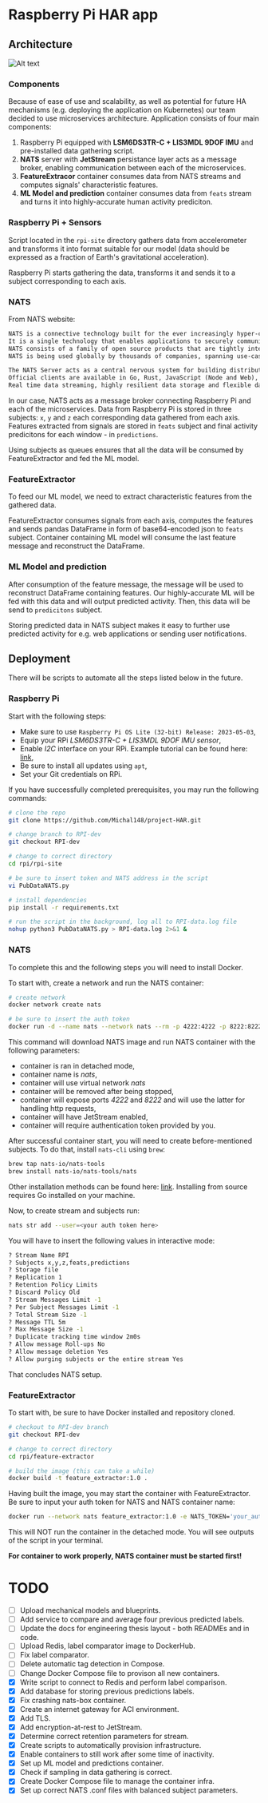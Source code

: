 # Raspberry Pi HAR app
## Architecture

![Alt text](img/rpi-arch.png)

### Components
Because of ease of use and scalability, as well as potential for future HA mechanisms (e.g. deploying the application on Kubernetes) our team decided to use microservices architecture. Application consists of four main components:

1. Raspberry Pi equipped with **LSM6DS3TR-C + LIS3MDL 9DOF IMU** and pre-installed data gathering script.
2. **NATS** server with **JetStream** persistance layer acts as a message broker, enabling communication between each of the microservices.
3. **FeatureExtracor** container consumes data from NATS streams and computes signals' characteristic features.
4. **ML Model and prediction** container consumes data from `feats` stream and turns it into highly-accurate human activity prediciton.

### Raspberry Pi + Sensors
Script located in the `rpi-site` directory gathers data from accelerometer and transforms it into format suitable for our model (data should be expressed as a fraction of Earth's gravitational acceleration).

Raspberry Pi starts gathering the data, transforms it and sends it to a subject corresponding to each axis.

### NATS
From NATS website:

```txt
NATS is a connective technology built for the ever increasingly hyper-connected world. 
It is a single technology that enables applications to securely communicate across any combination of cloud vendors, on-premise, edge, web and mobile, and devices. 
NATS consists of a family of open source products that are tightly integrated but can be deployed easily and independently. 
NATS is being used globally by thousands of companies, spanning use-cases including microservices, edge computing, mobile, IoT and can be used to augment or replace traditional messaging.

The NATS Server acts as a central nervous system for building distributed applications. 
Official clients are available in Go, Rust, JavaScript (Node and Web), TypeScript (Deno), Python, Java, C#, C, Ruby, Elixir and a CLI in addition to 30+ community-contributed clients. 
Real time data streaming, highly resilient data storage and flexible data retrieval are supported through JetStream, the next generation streaming platform built into the NATS server.
```

In our case, NATS acts as a message broker connecting Raspberry Pi and each of the microservices. Data from Raspberry Pi is stored in three subjects: `x`, `y` and `z` each corresponding data gathered from each axis. Features extracted from signals are stored in `feats` subject and final activity predicitons for each window - in `predictions`.

Using subjects as queues ensures that all the data will be consumed by FeatureExtractor and fed the ML model.

### FeatureExtractor
To feed our ML model, we need to extract characteristic features from the gathered data. 

FeatureExtractor consumes signals from each axis, computes the features and sends pandas DataFrame in form of base64-encoded json to `feats` subject. Container containing ML model will consume the last feature message and reconstruct the DataFrame.

### ML Model and prediction
After consumption of the feature message, the message will be used to reconstruct DataFrame containing features. Our highly-accurate ML will be fed with this data and will output predicted activity. Then, this data will be send to `predicitons` subject.

Storing predicted data in NATS subject makes it easy to further use predicted activity for e.g. web applications or sending user notifications.

## Deployment
There will be scripts to automate all the steps listed below in the future.

### Raspberry Pi
Start with the following steps:

- Make sure to use `Raspberry Pi OS Lite (32-bit) Release: 2023-05-03`,
- Equip your RPi *LSM6DS3TR-C + LIS3MDL 9DOF IMU sensor*,
- Enable *I2C* interface on your RPi. Example tutorial can be found here: [link](https://www.raspberrypi-spy.co.uk/2014/11/enabling-the-i2c-interface-on-the-raspberry-pi/),
- Be sure to install all updates using `apt`,
- Set your Git credentials on RPi.


If you have successfully completed prerequisites, you may run the following commands:

```bash
# clone the repo 
git clone https://github.com/Michal148/project-HAR.git

# change branch to RPI-dev
git checkout RPI-dev

# change to correct directory 
cd rpi/rpi-site

# be sure to insert token and NATS address in the script
vi PubDataNATS.py

# install dependencies
pip install -r requirements.txt

# run the script in the background, log all to RPI-data.log file
nohup python3 PubDataNATS.py > RPI-data.log 2>&1 &
```

### NATS
To complete this and the following steps you will need to install Docker. 

To start with, create a network and run the NATS container:

```bash
# create network
docker network create nats

# be sure to insert the auth token
docker run -d --name nats --network nats --rm -p 4222:4222 -p 8222:8222 nats --http_port 8222 -js --auth <insert auth token here>
```

This command will download NATS image and run NATS container with the following parameters:

- container is ran in detached mode,
- container name is *nats*,
- container will use virtual network *nats*
- container will be removed after being stopped,
- container will expose ports *4222* and *8222* and will use the latter for handling http requests,
- container will have JetStream enabled,
- container will require authentication token provided by you.

After successful container start, you will need to create before-mentioned subjects. To do that, install `nats-cli` using `brew`:

```bash
brew tap nats-io/nats-tools
brew install nats-io/nats-tools/nats
```

Other installation methods can be found here: [link](https://github.com/nats-io/natscli#installation). Installing from source requires Go installed on your machine.

Now, to create stream and subjects run:

```bash
nats str add --user=<your auth token here>
```

You will have to insert the following values in interactive mode:

```bash
? Stream Name RPI
? Subjects x,y,z,feats,predictions
? Storage file
? Replication 1
? Retention Policy Limits
? Discard Policy Old
? Stream Messages Limit -1
? Per Subject Messages Limit -1
? Total Stream Size -1
? Message TTL 5m
? Max Message Size -1
? Duplicate tracking time window 2m0s
? Allow message Roll-ups No
? Allow message deletion Yes
? Allow purging subjects or the entire stream Yes
```

That concludes NATS setup.

### FeatureExtractor
To start with, be sure to have Docker installed and repository cloned.

```bash
# checkout to RPI-dev branch
git checkout RPI-dev

# change to correct directory
cd rpi/feature-extractor

# build the image (this can take a while)
docker build -t feature_extractor:1.0 .
```

Having built the image, you may start the container with FeatureExtractor. Be sure to input your auth token for NATS and NATS container name:

```bash
docker run --network nats feature_extractor:1.0 -e NATS_TOKEN='your_auth_token_here' -e NATS_ADDRESS='nats_container_name_here'
```

This will NOT run the container in the detached mode. You will see outputs of the script in your terminal. 

**For container to work properly, NATS container must be started first!**

# TODO
- [ ] Upload mechanical models and blueprints.
- [ ] Add service to compare and average four previous predicted labels.
- [ ] Update the docs for engineering thesis layout - both READMEs and in code.
- [ ] Upload Redis, label comparator image to DockerHub.
- [ ] Fix label comparator.
- [ ] Delete automatic tag detection in Compose.
- [ ] Change Docker Compose file to provison all new containers.
- [x] Write script to connect to Redis and perform label comparison.
- [x] Add database for storing previous predictions labels.
- [x] Fix crashing nats-box container.
- [x] Create an internet gateway for ACI environment.
- [x] Add TLS.
- [x] Add encryption-at-rest to JetStream.
- [x] Determine correct retention parameters for stream.
- [x] Create scripts to automatically provision infrastructure.
- [x] Enable containers to still work after some time of inactivity.
- [x] Set up ML model and predictions container.
- [x] Check if sampling in data gathering is correct.
- [x] Create Docker Compose file to manage the container infra.
- [x] Set up correct NATS .conf files with balanced subject parameters.